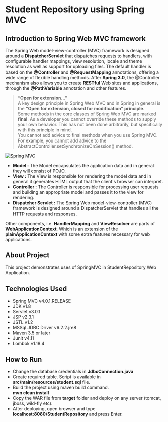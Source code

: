 # Student Repository using Spring MVC

## Introduction to Spring Web MVC framework

The Spring Web model-view-controller (MVC) framework is designed around a **DispatcherServlet** that dispatches requests to handlers, with configurable handler mappings, view resolution, locale and theme resolution as well as support for uploading files. The default handler is based on the **@Controller** and **@RequestMapping** annotations, offering a wide range of flexible handling methods. After **Spring 3.0**, the @Controller mechanism also allows you to create **RESTful** Web sites and applications, through the **@PathVariable** annotation and other features.  

> **“Open for extension...”**  
A key design principle in Spring Web MVC and in Spring in general is the **“Open for extension, closed for modification” principle**.  
Some methods in the core classes of Spring Web MVC are marked **final**. As a developer you cannot override these methods to supply your own behavior. This has not been done arbitrarily, but specifically with this principle in mind.  
You cannot add advice to final methods when you use Spring MVC. For example, you cannot add advice to the AbstractController.setSynchronizeOnSession() method.  

![Spring MVC](https://github.com/amanver16/ebooks_cheatsheets/blob/master/Images/Spring%20MVC%20Architecture.png)

* **Model :** The Model encapsulates the application data and in general they will consist of POJO.
* **View :** The View is responsible for rendering the model data and in general it generates HTML output that the client's browser can interpret.
* **Controller :** The Controller is responsible for processing user requests and building an appropriate model and passes it to the view for rendering.
* **Dispatcher Servlet :** The Spring Web model-view-controller (MVC) framework is designed around a DispatcherServlet that handles all the HTTP requests and responses.  

Other components, i.e. **HandlerMapping** and **ViewResolver** are parts of **WebApplicationContext**. Which is an extension of the **plainApplicationContext** with some extra features necessary for web applications.

## About Project
This project demonstrates uses of SpringMVC in StudentRepository Web Application.

## Technologies Used
* Spring MVC v4.0.1.RELEASE
* JDK v1.8
* Servlet v3.0.1
* JSP v2.3.1
* JSTL v1.2
* MSSql JDBC Driver v6.2.2.jre8
* Maven 3.5 or later
* Junit v4.11
* Lombok v1.18.4

## How to Run
* Change the database credentials in **JdbcConnection.java**
* Create required table. Script is available in **src/main/resources/student.sql** file.
* Build the project using maven build command.  
**mvn clean install**
* Copy the WAR file from **target** folder and deploy on any server (tomcat, jboss, wild-fly etc).
* After deploying, open browser and type **localhost:8080/StudentRepository** and press Enter.